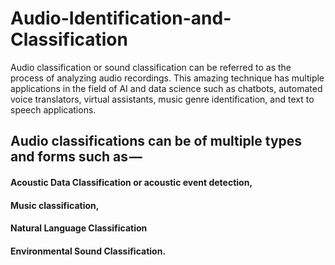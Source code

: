 # Audio-Identification-and-Classification
Audio classification or sound classification can be referred to as the process of analyzing audio recordings. This amazing technique has multiple applications in the field of AI and data science such as chatbots, automated voice translators, virtual assistants, music genre identification, and text to speech applications.
## Audio classifications can be of multiple types and forms such as — 
#### Acoustic Data Classification or acoustic event detection, 
#### Music classification, 
#### Natural Language Classification
#### Environmental Sound Classification.
